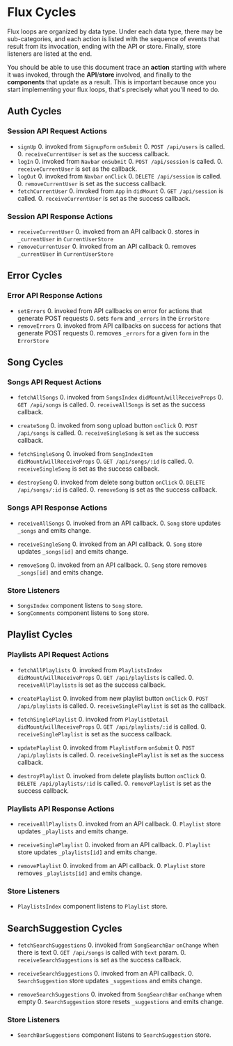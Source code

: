 # Flux Cycles

Flux loops are organized by data type. Under each data type, there may
be sub-categories, and each action is listed with the sequence of events
that result from its invocation, ending with the API or store. Finally,
store listeners are listed at the end.

You should be able to use this document trace an **action** starting
with where it was invoked, through the **API**/**store** involved, and
finally to the **components** that update as a result. This is important
because once you start implementing your flux loops, that's precisely
what you'll need to do.

## Auth Cycles

### Session API Request Actions

* `signUp`
  0. invoked from `SignupForm` `onSubmit`
  0. `POST /api/users` is called.
  0. `receiveCurrentUser` is set as the success callback.
* `logIn`
  0. invoked from `Navbar` `onSubmit`
  0. `POST /api/session` is called.
  0. `receiveCurrentUser` is set as the callback.
* `logOut`
  0. invoked from `Navbar` `onClick`
  0. `DELETE /api/session` is called.
  0. `removeCurrentUser` is set as the success callback.
* `fetchCurrentUser`
  0. invoked from `App` in `didMount`
  0. `GET /api/session` is called.
  0. `receiveCurrentUser` is set as the success callback.

### Session API Response Actions

* `receiveCurrentUser`
  0. invoked from an API callback
  0. stores in `_currentUser` in `CurrentUserStore`
* `removeCurrentUser`
  0. invoked from an API callback
  0. removes `_currentUser` in `CurrentUserStore`

## Error Cycles

### Error API Response Actions
* `setErrors`
  0. invoked from API callbacks on error for actions that generate POST requests
  0. sets `form` and `_errors` in the `ErrorStore`
* `removeErrors`
  0. invoked from API callbacks on success for actions that generate POST requests
  0. removes `_errors` for a given `form` in the `ErrorStore`

## Song Cycles

### Songs API Request Actions

* `fetchAllSongs`
  0. invoked from `SongsIndex` `didMount`/`willReceiveProps`
  0. `GET /api/songs` is called.
  0. `receiveAllSongs` is set as the success callback.

* `createSong`
  0. invoked from song upload button `onClick`
  0. `POST /api/songs` is called.
  0. `receiveSingleSong` is set as the success callback.

* `fetchSingleSong`
  0. invoked from `SongIndexItem` `didMount`/`willReceiveProps`
  0. `GET /api/songs/:id` is called.
  0. `receiveSingleSong` is set as the success callback.

* `destroySong`
  0. invoked from delete song button `onClick`
  0. `DELETE /api/songs/:id` is called.
  0. `removeSong` is set as the success callback.

### Songs API Response Actions

* `receiveAllSongs`
  0. invoked from an API callback.
  0. `Song` store updates `_songs` and emits change.

* `receiveSingleSong`
  0. invoked from an API callback.
  0. `Song` store updates `_songs[id]` and emits change.

* `removeSong`
  0. invoked from an API callback.
  0. `Song` store removes `_songs[id]` and emits change.

### Store Listeners

* `SongsIndex` component listens to `Song` store.
* `SongComments` component listens to `Song` store.


## Playlist Cycles

### Playlists API Request Actions

* `fetchAllPlaylists`
  0. invoked from `PlaylistsIndex` `didMount`/`willReceiveProps`
  0. `GET /api/playlists` is called.
  0. `receiveAllPlaylists` is set as the success callback.

* `createPlaylist`
  0. invoked from new playlist button `onClick`
  0. `POST /api/playlists` is called.
  0. `receiveSinglePlaylist` is set as the callback.

* `fetchSinglePlaylist`
  0. invoked from `PlaylistDetail` `didMount`/`willReceiveProps`
  0. `GET /api/playlists/:id` is called.
  0. `receiveSinglePlaylist` is set as the success callback.

* `updatePlaylist`
  0. invoked from `PlaylistForm` `onSubmit`
  0. `POST /api/playlists` is called.
  0. `receiveSinglePlaylist` is set as the success callback.

* `destroyPlaylist`
  0. invoked from delete playlists button `onClick`
  0. `DELETE /api/playlists/:id` is called.
  0. `removePlaylist` is set as the success callback.

### Playlists API Response Actions

* `receiveAllPlaylists`
  0. invoked from an API callback.
  0. `Playlist` store updates `_playlists` and emits change.

* `receiveSinglePlaylist`
  0. invoked from an API callback.
  0. `Playlist` store updates `_playlists[id]` and emits change.

* `removePlaylist`
  0. invoked from an API callback.
  0. `Playlist` store removes `_playlists[id]` and emits change.

### Store Listeners

* `PlaylistsIndex` component listens to `Playlist` store.


## SearchSuggestion Cycles

* `fetchSearchSuggestions`
  0. invoked from `SongSearchBar` `onChange` when there is text
  0. `GET /api/songs` is called with `text` param.
  0. `receiveSearchSuggestions` is set as the success callback.

* `receiveSearchSuggestions`
  0. invoked from an API callback.
  0. `SearchSuggestion` store updates `_suggestions` and emits change.

* `removeSearchSuggestions`
  0. invoked from `SongSearchBar` `onChange` when empty
  0. `SearchSuggestion` store resets `_suggestions` and emits change.

### Store Listeners

* `SearchBarSuggestions` component listens to `SearchSuggestion` store.
